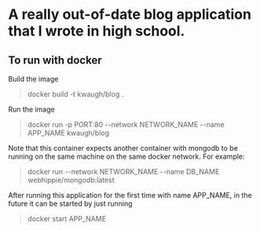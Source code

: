 # A really out-of-date blog application that I wrote in high school.

## To run with docker
Build the image
> docker build -t kwaugh/blog .

Run the image
> docker run -p PORT:80 --network NETWORK_NAME --name APP_NAME kwaugh/blog

Note that this container expects another container with mongodb to be running on
the same machine on the same docker network. For example:
> docker run --network NETWORK_NAME --name DB_NAME webhippie/mongodb:latest

After running this application for the first time with name APP_NAME, in the
future it can be started by just running
> docker start APP_NAME
